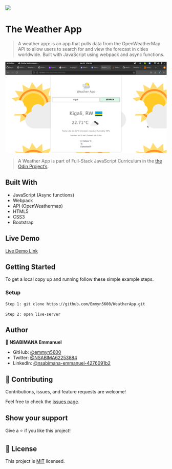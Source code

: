 ![](https://img.shields.io/badge/Microverse-blueviolet)

# The Weather App

> A weather app: is an app that pulls data from the OpenWeatherMap API to allow users to search for and view the forecast in cities worldwide. Built with JavaScript using webpack and async functions.

![](./assets/images/weather.png)


> A Weather App is part of Full-Stack JavaScript Curriculum in the [the Odin Project’s](https://www.theodinproject.com/paths/full-stack-javascript/courses/javascript/lessons/weather-app).

## Built With

- JavaScript (Async functions)
- Webpack
- API (OpenWeathermap)
- HTML5
- CSS3
- Bootstrap

## Live Demo

[Live Demo Link]()



## Getting Started

To get a local copy up and running follow these simple example steps.

### Setup
    Step 1: git clone https://github.com/Emmyn5600/WeatherApp.git
    
    Step 2: open live-server

## Author

👤 **NSABIMANA Emmanuel**

- GitHub: [@emmyn5600](https://github.com/Emmyn5600)
- Twitter: [@NSABIMA62253884](https://twitter.com/NSABIMA62253884)
- LinkedIn: [@nsabimana-emmanuel-4276091b2](https://www.linkedin.com/in/nsabimana-emmanuel-4276091b2/)

## 🤝 Contributing

Contributions, issues, and feature requests are welcome!

Feel free to check the [issues page](https://github.com/Emmyn5600/WeatherApp/issues).

## Show your support

Give a ⭐️ if you like this project!

## 📝 License

This project is [MIT](./MIT.md) licensed.
